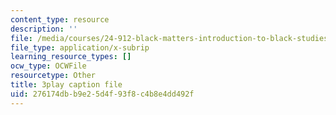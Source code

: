 ```yaml
---
content_type: resource
description: ''
file: /media/courses/24-912-black-matters-introduction-to-black-studies-spring-2017/276174dbb9e25d4f93f8c4b8e4dd492f_RMONbz_0-Rk.vtt
file_type: application/x-subrip
learning_resource_types: []
ocw_type: OCWFile
resourcetype: Other
title: 3play caption file
uid: 276174db-b9e2-5d4f-93f8-c4b8e4dd492f
---
```

